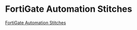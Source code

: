 # FortiGate Automation Stitches

[FortiGate Automation Stitches](https://fortinetsecdevops.github.io/technical-recipe-azure-fgt-automation-stitch/)
